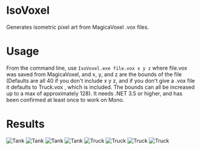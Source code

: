 IsoVoxel
========

Generates isometric pixel art from MagicaVoxel .vox files.

Usage
=====

From the command line, use `IsoVoxel.exe file.vox x y z` where file.vox was saved from MagicaVoxel, and x, y, and z are the bounds of the file (Defaults are all 40 if you don't include x y z, and if you don't give a .vox file it defaults to Truck.vox , which is included.  The bounds can all be increased up to a max of approximately 128).  It needs .NET 3.5 or higher, and has been confirmed at least once to work on Mono.

Results
=======

![Tank](http://i.imgur.com/4dHLspK.png)
![Tank](http://i.imgur.com/BCe7tFl.png)
![Tank](http://i.imgur.com/P4H7W7Q.png)
![Tank](http://i.imgur.com/Fr6QpcR.png)
![Truck](http://i.imgur.com/eyKMYSu.png)
![Truck](http://i.imgur.com/RVa17b8.png)
![Truck](http://i.imgur.com/HxFCaaz.png)
![Truck](http://i.imgur.com/G6dkG2J.png)
